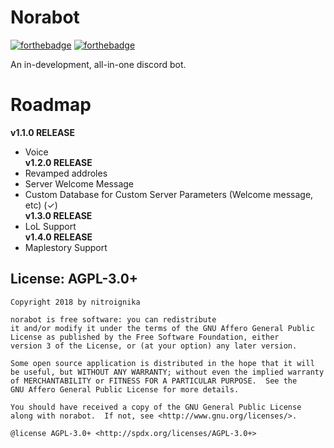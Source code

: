# Norabot

[![forthebadge](https://forthebadge.com/images/badges/made-with-javascript.svg)](https://forthebadge.com) [![forthebadge](https://forthebadge.com/images/badges/made-with-python.svg)](https://forthebadge.com)

An in-development, all-in-one discord bot.

# Roadmap
   **v1.1.0 RELEASE**
 - Voice </br>
   **v1.2.0 RELEASE**
 - Revamped addroles
 - Server Welcome Message </br>
 - Custom Database for Custom Server Parameters (Welcome message, etc) (✓) </br>
   **v1.3.0 RELEASE**
 - LoL Support </br>
   **v1.4.0 RELEASE**
 - Maplestory Support </br>

## License: AGPL-3.0+

```
Copyright 2018 by nitroignika

norabot is free software: you can redistribute
it and/or modify it under the terms of the GNU Affero General Public
License as published by the Free Software Foundation, either
version 3 of the License, or (at your option) any later version.

Some open source application is distributed in the hope that it will
be useful, but WITHOUT ANY WARRANTY; without even the implied warranty
of MERCHANTABILITY or FITNESS FOR A PARTICULAR PURPOSE.  See the
GNU Affero General Public License for more details.

You should have received a copy of the GNU General Public License
along with norabot.  If not, see <http://www.gnu.org/licenses/>.

@license AGPL-3.0+ <http://spdx.org/licenses/AGPL-3.0+>
```
